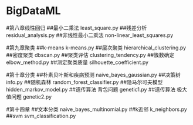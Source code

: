 # BigDataML

#第八章线性回归
##最小二乘法
least_square.py
##残差分析
residual_analysis.py
##非线性最小二乘法
non-linear_least_squares.py

#第九章聚类
##k-means
k-means.py
##层次聚类
hierarchical_clustering.py
##密度聚类
dbscan.py
##聚类评估
clustering_tendency.py
##簇数确定
elbow_method.py
##测定聚类质量
silhouette_coefficient.py

#第十章分类
##朴素贝叶斯和疾病预测
naive_bayes_gaussian.py
##决策树
info.py
##随机森林
random_forest_classifier.py
##隐马尔可夫模型
hidden_markov_model.py
##遗传算法 背包问题
genetic1.py
##遗传算法 极大值问题
genetic2.py

#第十四章
##文本分类
naive_bayes_multinomial.py
##k近邻
k_neighbors.py
##svm
svm_classification.py

